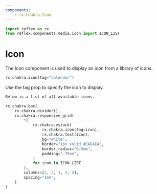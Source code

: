 ```yaml
---
components:
    - rx.chakra.Icon
---
```


```python exec
import reflex as rx
from reflex.components.media.icon import ICON_LIST
```

# Icon

The Icon component is used to display an icon from a library of icons.

```python demo
rx.chakra.icon(tag="calendar")
```

Use the tag prop to specify the icon to display.

```md alert success
Below is a list of all available icons.
```

```python eval
rx.chakra.box(
    rx.chakra.divider(),
    rx.chakra.responsive_grid(
        *[
            rx.chakra.vstack(
                rx.chakra.icon(tag=icon),
                rx.chakra.text(icon),
                bg="white",
                border="1px solid #EAEAEA",
                border_radius="0.5em",
                padding=".75em",
            )
            for icon in ICON_LIST
        ],
        columns=[2, 2, 3, 3, 4],
        spacing="1em",
    )
)
```
